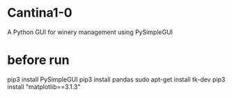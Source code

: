 # Cantina1-0
A Python GUI for winery management  using PySimpleGUI

# before run

pip3 install PySimpleGUI
pip3 install pandas
sudo apt-get install tk-dev
pip3 install "matplotlib==3.1.3"